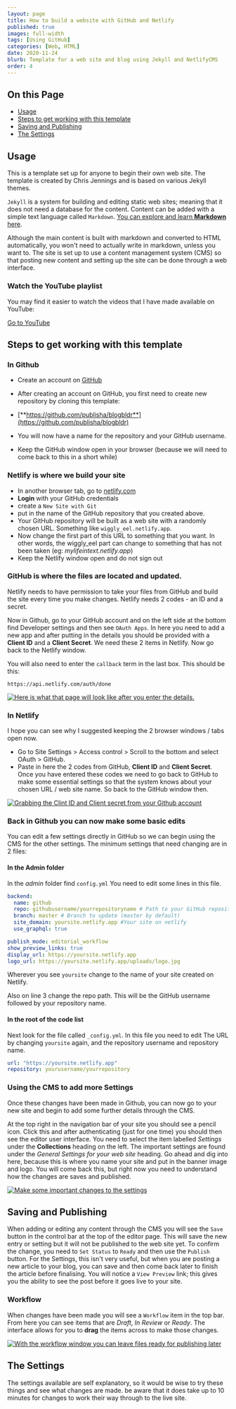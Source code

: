 ```yaml
---
layout: page
title: How to build a website with GitHub and Netlify
published: true
images: full-width
tags: [Using GitHub]
categories: [Web, HTML]
date: 2020-11-24
blurb: Template for a web site and blog using Jekyll and NetlifyCMS
order: 4
---
```

<!-- TOC depthFrom:2 depthTo:2 withLinks:1 updateOnSave:1 orderedList:0 -->
<section class='toc'>

## On this Page
- [Usage](#usage)
- [Steps to get working with this template](#steps-to-get-working-with-this-template)
- [Saving and Publishing](#saving-and-publishing)
- [The Settings](#the-settings)
</section>
<!-- /TOC -->

## Usage

This is a template set up for anyone to begin their own web site. The template is created by Chris Jennings and is based on various Jekyll themes.

`Jekyll` is a system for building and editing static web sites; meaning that it does not need a database for the content. Content can be added with a simple text language called `Markdown`. [You can explore and learn **Markdown** here][087362d3].

  [087362d3]: https://commonmark.org/help/tutorial/ "Go to commonmark"


Although the main content is built with markdown and converted to HTML automatically, you won't need to actually write in markdown, unless you want to. The site is set up to use a content management system (CMS) so that posting new content and setting up the site can be done through a web interface.

### Watch the YouTube playlist

You may find it easier to watch the videos that I have made available on YouTube:

[Go to YouTube](https://www.youtube.com/playlist?list=PL45AD0XX_t1JSPP-PjTZJ9f9Q2Cb87i5C)


## Steps to get working with this template

### In Github

* Create an account on [GitHub][a907770f]
* After creating an account on GitHub, you first need to create new repository by cloning this template: 
* [**https://github.com/publisha/blogbldr**](https://github.com/publisha/blogbldr)
* You will now have a name for the repository and your GitHub username.
* Keep the GitHub window open in your browser (because we will need to come back to this in a short while)

  [a907770f]: https://github.com "Go to the Github web site"


### Netlify is where we build your site

* In another browser tab, go to [netlify.com](https://www.netlify.com)
* **Login** with your GitHub credentials
* create a `New Site with Git`
* put in the name of the GitHub repository that you created above.
* Your GitHub repository will be built as a web site with a randomly chosen URL. Something like `wiggly_eel.netlify.app`.
* Now change the first part of this URL to something that you want. In other words, the wiggly_eel part can change to something that has not been taken (eg: *mylifeintext.netlify.app*)
* Keep the Netlify window open and do not sign out

### GitHub is where the files are located and updated.

Netlify needs to have permission to take your files from GitHub and build the site every time you make changes. Netlify needs 2  codes - an ID and a secret.

Now in Github, go to your GitHub account and on the left side at the bottom find Developer settings and then see `OAuth Apps`. In here you need to add a new app and after putting in the details you should be provided with a **Client ID** and a **Client Secret**. We need these 2 items in Netlify. Now go back to the Netlify window.

You will also need to enter the `callback` term in the last box. This should be this:

`https://api.netlify.com/auth/done`

[![Here is what that page will look like after you enter the details.](/images/oauth.png)](/images/oauth.png)

### In Netlify

I hope you can see why I suggested keeping the 2 browser windows / tabs open now.

* Go to Site Settings > Access control > Scroll to the bottom and select OAuth > GitHub.
* Paste in here the 2 codes from GitHub, **Client ID** and **Client Secret**. Once you have entered these codes we need to go back to GitHub to make some essential settings so that the system knows about your chosen URL / web site name. So back to the GitHub window then.

[![Grabbing the Clint ID and Client secret from your Github account](/images/clientidandsecret.png)](/images/clientidandsecret.png)

### Back in Github you can now make some basic edits

You can edit a few settings directly in GitHub so we can begin using the CMS for the other settings. The minimum settings that need changing are in 2 files:

#### In the Admin folder

In the *admin* folder find `config.yml` You need to edit some lines in this file.

```yaml
backend:
  name: github
  repo: githubusername/yourrepositoryname # Path to your GitHub repository
  branch: master # Branch to update (master by default)
  site_domain: yoursite.netlify.app #Your site on netlify
  use_graphql: true

publish_mode: editorial_workflow
show_preview_links: true
display_url: https://yoursite.netlify.app
logo_url: https://yoursite.netlify.app/uploads/logo.jpg
```

Wherever you see `yoursite` change to the name of your site created on Netlify.

Also on line 3 change the repo path. This will be the GitHub username followed by your repository name.

#### In the root of the code list

Next look for the file called `_config.yml`. In this file you need to edit The URL by changing `yoursite` again, and the repository username and repository name.

```yaml
url: "https://yoursite.netlify.app"
repository: yourusername/yourrepository
```

### Using the CMS to add more Settings

Once these changes have been made in Github, you can now go to your new site and begin to add some further details through the CMS.

At the top right in the navigation bar of your site you should see a pencil icon. Click this and after authenticating (just for one time) you should then see the editor user interface. You need to select the item labelled *Settings* under the **Collections** heading on the left. The important settings are found under the *General Settings for your web site* heading. Go ahead and dig into here, because this is where you name your site and put in the banner image and logo. You will come back this, but right now you need to understand how the changes are saves and published.

[![Make some important changes to the settings](/images/settingsineditor.png)](/images/settingsineditor.png)
## Saving and Publishing

When adding or editing any content through the CMS you will see the `Save` button in the control bar at the top of the editor page. This will save the new entry or setting but it will not be published to the web site yet. To confirm the change, you need to `Set Status` to `Ready` and then use the `Publish` button. For the Settings, this isn't very useful, but when you are posting a new article to your blog, you can save and then come back later to finish the article before finalising. You will notice a `View Preview` link; this gives you the ability to see the post before it goes live to your site.

### Workflow

When changes have been made you will see a `Workflow` item in the top bar. From here you can see items that are *Draft*, *In Review* or *Ready*. The interface allows for you to **drag** the items across to make those changes.

[![With the workflow window you can leave files ready for publishing later](/images/workflow.png)](/images/workflow.png)

## The Settings

The settings available are self explanatory, so it would be wise to try these things and see what changes are made. be aware that it does take up to 10 minutes for changes to work their way through to the live site.
